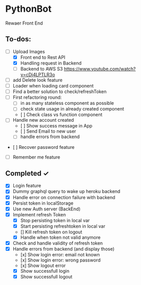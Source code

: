# PythonBot

Rewaer Front End

## To-dos:


- [ ] Upload Images
  - [x] Front end to Rest API
  - [x] Handling request in Backend
  - [ ] Backend to AWS S3 https://www.youtube.com/watch?v=cDj4LPTLR3o
- [ ] add Delete look feature
- [ ] Loader when loading card component
- [ ] Find a better solution to check/refreshToken
- [ ] First refactoring round:
  - [ ] in as many stateless component as possible
  - [ ] check state usage in already created component
  - [ ] Check class vs function component
- [ ] Handle new account created
  - [ ] Show success message in App
  - [ ] Send Email to new user
  - [ ] handle errors from backend
- [ ] Recover password feature
- [ ] Remember me feature

## Completed ✓

- [x] Login feature
- [x] Dummy graphql query to wake up heroku backend
- [x] Handle error on connection failure with backend
- [x] Persist token in localStorage
- [x] Use new Auth server (BackEnd)
- [x] Implement refresh Token
  - [x] Stop persisting token in local var
  - [x] Start persisting refreshtoken in local var
  - [] Kill refresh token on logout
  - [x] Handle when token not valid anymore
- [x] Check and handle validity of refresh token
- [x] Handle errors from backend (and display those)
  - [x] Show login error: email not known
  - [x] Show login error: wrong password
  - [x] Show logout error
  - [x] Show successfull login
  - [x] Show successfull logout
